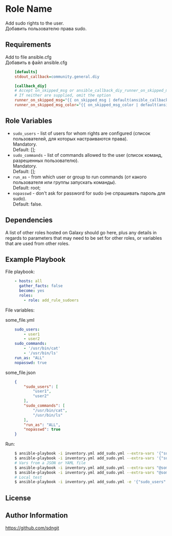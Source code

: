 Role Name
=========

Add sudo rights to the user. \
Добавить пользователю права sudo.


Requirements
------------

Add to file ansible.cfg \
Добавить в файл ansible.cfg
```ini
    [defaults]
    stdout_callback=community.general.diy

    [callback_diy]
    # Accept on_skipped_msg or ansible_callback_diy_runner_on_skipped_msg as input vars
    # If neither are supplied, omit the option
    runner_on_skipped_msg="{{ on_skipped_msg | default(ansible_callback_diy_runner_on_skipped_msg) | default(omit) }}"
    runner_on_skipped_msg_color="{{ on_skipped_msg_color | default(ansible_callback_diy_runner_on_skipped_msg_color) | default('cyan') }}"
```

Role Variables
--------------

- `sudo_users` - list of users for whom rights are configured (список пользователей, для которых настраиваются права). \
  Mandatory. \
  Default: [];
- `sudo_commands` - list of commands allowed to the user (список команд, разрешенных пользователю). \
  Mandatory. \
  Default: [];
- `run_as` - from which user or group to run commands (от какого пользователя или группы запускать команды). \
  Default: root;
- `nopasswd` - don't ask for password for sudo (не спрашивать пароль для sudo). \
  Default: false.

Dependencies
------------

A list of other roles hosted on Galaxy should go here, plus any details in regards to parameters that may need to be set for other roles, or variables that are used from other roles.


Example Playbook
----------------

File playbook:
```yaml
    - hosts: all
      gather_facts: false
      become: yes
      roles:
        - role: add_rule_sudoers
```

File variables:

some_file.yml
```YAML
    sudo_users:
        - user1
        - user2
    sudo_commands:
        - '/usr/bin/cat'
        - '/usr/bin/ls'
    run_as: "ALL"
    nopasswd: true
```
some_file.json
```JSON
    {
        "sudo_users": [
            "user1",
            "user2"
        ],
        "sudo_commands": [
            "/usr/bin/cat",
            "/usr/bin/ls"
        ],
        "run_as": "ALL",
        "nopasswd": true
    }
```

Run:
```bash
    $ ansible-playbook -i inventory.yml add_sudo.yml --extra-vars '{"sudo_users":["user1","user2"], "sudo_commands":["/usr/bin/cat","/usr/bin/ls"], "run_as":ALL, "nopasswd":true}'
    $ ansible-playbook -i inventory.yml add_sudo.yml --extra-vars '{"sudo_users":["user1","user2"], "sudo_commands":["/usr/bin/cat","/usr/bin/ls"]}'
    # Vars from a JSON or YAML file
    $ ansible-playbook -i inventory.yml add_sudo.yml --extra-vars "@some_file.yml"
    $ ansible-playbook -i inventory.yml add_sudo.yml --extra-vars "@some_file.json"
    # Local test
    $ ansible-playbook -i inventory.yml add_sudo.yml -e '{"sudo_users":["user1","user2"], "sudo_commands":["/usr/bin/cat","/usr/bin/ls"]}' --connection=local --check
```

License
-------



Author Information
------------------

https://github.com/sdngit
